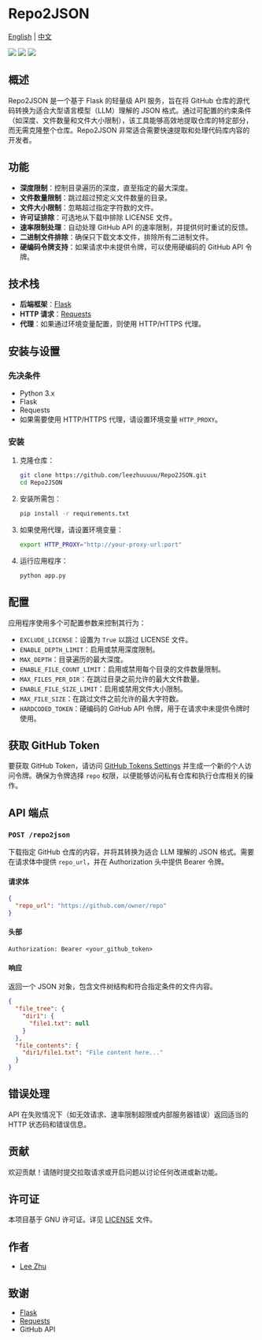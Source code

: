 # Repo2JSON
[English](https://github.com/leezhuuuuu/Repo2JSON/blob/main/README_EN.md) | [中文](https://github.com/leezhuuuuu/Repo2JSON/blob/main/README.md)

[![](https://img.shields.io/github/license/leezhuuuuu/Repo2JSON.svg)](LICENSE)
![](https://img.shields.io/github/stars/leezhuuuuu/Repo2JSON.svg)
![](https://img.shields.io/github/forks/leezhuuuuu/Repo2JSON.svg)

## 概述

Repo2JSON 是一个基于 Flask 的轻量级 API 服务，旨在将 GitHub 仓库的源代码转换为适合大型语言模型（LLM）理解的 JSON 格式。通过可配置的约束条件（如深度、文件数量和文件大小限制），该工具能够高效地提取仓库的特定部分，而无需克隆整个仓库。Repo2JSON 非常适合需要快速提取和处理代码库内容的开发者。

## 功能

- **深度限制**：控制目录遍历的深度，直至指定的最大深度。
- **文件数量限制**：跳过超过预定义文件数量的目录。
- **文件大小限制**：忽略超过指定字符数的文件。
- **许可证排除**：可选地从下载中排除 LICENSE 文件。
- **速率限制处理**：自动处理 GitHub API 的速率限制，并提供何时重试的反馈。
- **二进制文件排除**：确保只下载文本文件，排除所有二进制文件。
- **硬编码令牌支持**：如果请求中未提供令牌，可以使用硬编码的 GitHub API 令牌。

## 技术栈

- **后端框架**：[Flask](https://flask.palletsprojects.com/)
- **HTTP 请求**：[Requests](https://docs.python-requests.org/)
- **代理**：如果通过环境变量配置，则使用 HTTP/HTTPS 代理。

## 安装与设置

### 先决条件

- Python 3.x
- Flask
- Requests
- 如果需要使用 HTTP/HTTPS 代理，请设置环境变量 `HTTP_PROXY`。

### 安装

1. 克隆仓库：
   ```bash
   git clone https://github.com/leezhuuuuu/Repo2JSON.git
   cd Repo2JSON
   ```

2. 安装所需包：
   ```bash
   pip install -r requirements.txt
   ```

3. 如果使用代理，请设置环境变量：
   ```bash
   export HTTP_PROXY="http://your-proxy-url:port"
   ```

4. 运行应用程序：
   ```bash
   python app.py
   ```

## 配置

应用程序使用多个可配置参数来控制其行为：

- `EXCLUDE_LICENSE`：设置为 `True` 以跳过 LICENSE 文件。
- `ENABLE_DEPTH_LIMIT`：启用或禁用深度限制。
- `MAX_DEPTH`：目录遍历的最大深度。
- `ENABLE_FILE_COUNT_LIMIT`：启用或禁用每个目录的文件数量限制。
- `MAX_FILES_PER_DIR`：在跳过目录之前允许的最大文件数量。
- `ENABLE_FILE_SIZE_LIMIT`：启用或禁用文件大小限制。
- `MAX_FILE_SIZE`：在跳过文件之前允许的最大字符数。
- `HARDCODED_TOKEN`：硬编码的 GitHub API 令牌，用于在请求中未提供令牌时使用。

## 获取 GitHub Token

要获取 GitHub Token，请访问 [GitHub Tokens Settings](https://github.com/settings/tokens) 并生成一个新的个人访问令牌。确保为令牌选择 `repo` 权限，以便能够访问私有仓库和执行仓库相关的操作。

## API 端点

### `POST /repo2json`

下载指定 GitHub 仓库的内容，并将其转换为适合 LLM 理解的 JSON 格式。需要在请求体中提供 `repo_url`，并在 Authorization 头中提供 Bearer 令牌。

#### 请求体

```json
{
  "repo_url": "https://github.com/owner/repo"
}
```

#### 头部

```
Authorization: Bearer <your_github_token>
```

#### 响应

返回一个 JSON 对象，包含文件树结构和符合指定条件的文件内容。

```json
{
  "file_tree": {
    "dir1": {
      "file1.txt": null
    }
  },
  "file_contents": {
    "dir1/file1.txt": "File content here..."
  }
}
```

## 错误处理

API 在失败情况下（如无效请求、速率限制超限或内部服务器错误）返回适当的 HTTP 状态码和错误信息。

## 贡献

欢迎贡献！请随时提交拉取请求或开启问题以讨论任何改进或新功能。

## 许可证

本项目基于 GNU 许可证。详见 [LICENSE](LICENSE) 文件。

## 作者

- [Lee Zhu](https://github.com/leezhuuuuu)

## 致谢

- [Flask](https://flask.palletsprojects.com/)
- [Requests](https://docs.python-requests.org/)
- GitHub API
